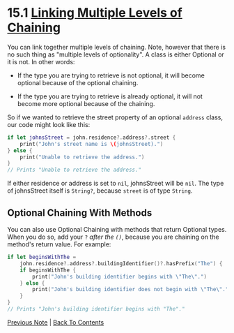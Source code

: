 # 15.1 [Linking Multiple Levels of Chaining](https://developer.apple.com/library/content/documentation/Swift/Conceptual/Swift_Programming_Language/OptionalChaining.html#//apple_ref/doc/uid/TP40014097-CH21-ID252)

You can link together multiple levels of chaining. Note, however that there is no such thing as "multiple levels of optionality". A class is either Optional or it is not. In other words:

* If the type you are trying to retrieve is not optional, it will become optional because of the optional chaining.

* If the type you are trying to retrieve is already optional, it will not become more optional because of the chaining.

So if we wanted to retrieve the street property of an optional `address` class, our code might look like this:

```Swift
if let johnsStreet = john.residence?.address?.street {
    print("John's street name is \(johnsStreet).")
} else {
    print("Unable to retrieve the address.")
}
// Prints "Unable to retrieve the address."
```

If either residence or address is set to `nil`, johnsStreet will be `nil`. The type of johnsStreet itself is `String?`, because `street` is of type `String`.

## Optional Chaining With Methods

You can also use Optional Chaining with methods that return Optional types. When you do so, add your `?` *after the `()`*, because you are chaining on the method's return value. For example:

```Swift
if let beginsWithThe =
    john.residence?.address?.buildingIdentifier()?.hasPrefix("The") {
    if beginsWithThe {
        print("John's building identifier begins with \"The\".")
    } else {
        print("John's building identifier does not begin with \"The\".")
    }
}
// Prints "John's building identifier begins with "The"."
```

[Previous Note](../15%20-%20Optional%20Chaining/15.0%20-%20Optional%20Chaining.md) | [Back To Contents](https://github.com/Firanus/swift-language-guide-notes)